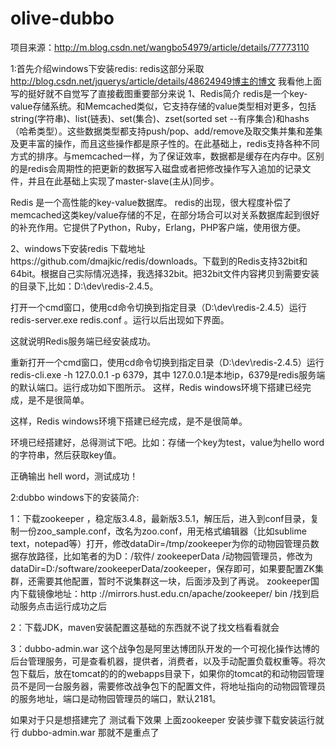 # olive-dubbo
项目来源：http://m.blog.csdn.net/wangbo54979/article/details/77773110

1:首先介绍windows下安装redis: redis这部分采取 http://blog.csdn.net/jquerys/article/details/48624949博主的博文 我看他上面写的挺好就不自觉写了直接截图重要部分来说 1、Redis简介 redis是一个key-value存储系统。和Memcached类似，它支持存储的value类型相对更多，包括string(字符串)、list(链表)、set(集合)、zset(sorted set --有序集合)和hashs（哈希类型）。这些数据类型都支持push/pop、add/remove及取交集并集和差集及更丰富的操作，而且这些操作都是原子性的。在此基础上，redis支持各种不同方式的排序。与memcached一样，为了保证效率，数据都是缓存在内存中。区别的是redis会周期性的把更新的数据写入磁盘或者把修改操作写入追加的记录文件，并且在此基础上实现了master-slave(主从)同步。

Redis 是一个高性能的key-value数据库。 redis的出现，很大程度补偿了memcached这类key/value存储的不足，在部分场合可以对关系数据库起到很好的补充作用。它提供了Python，Ruby，Erlang，PHP客户端，使用很方便。

2、windows下安装redis 下载地址https://github.com/dmajkic/redis/downloads。下载到的Redis支持32bit和64bit。根据自己实际情况选择，我选择32bit。把32bit文件内容拷贝到需要安装的目录下,比如：D:\dev\redis-2.4.5。

打开一个cmd窗口，使用cd命令切换到指定目录（D:\dev\redis-2.4.5）运行 redis-server.exe redis.conf 。运行以后出现如下界面。

这就说明Redis服务端已经安装成功。

重新打开一个cmd窗口，使用cd命令切换到指定目录（D:\dev\redis-2.4.5）运行 redis-cli.exe -h 127.0.0.1 -p 6379，其中 127.0.0.1是本地ip，6379是redis服务端的默认端口。运行成功如下图所示。 这样，Redis windows环境下搭建已经完成，是不是很简单。

这样，Redis windows环境下搭建已经完成，是不是很简单。

环境已经搭建好，总得测试下吧。比如：存储一个key为test，value为hello word的字符串，然后获取key值。

正确输出 hell word，测试成功！

2:dubbo windows下的安装简介:

1：下载zookeeper ，稳定版3.4.8，最新版3.5.1，解压后，进入到conf目录，复制一份zoo_sample.conf，改名为zoo.conf，用无格式编辑器（比如sublime text，notepad等）打开，修改dataDir=/tmp/zookeeper为你的动物园管理员数据存放路径，比如笔者的为D：/软件/ zookeeperData /动物园管理员，修改为dataDir=D:/software/zookeeperData/zookeeper，保存即可，如果要配置ZK集群，还需要其他配置，暂时不说集群这一块，后面涉及到了再说。 zookeeper国内下载镜像地址：http ://mirrors.hust.edu.cn/apache/zookeeper/ bin /找到启动服务点击运行成功之后

2：下载JDK，maven安装配置这基础的东西就不说了找文档看看就会

3：dubbo-admin.war 这个战争包是阿里达博团队开发的一个可视化操作达博的后台管理服务，可是查看机器，提供者，消费者，以及手动配置负载权重等。将次包下载后，放在tomcat的的的webapps目录下，如果你的tomcat的和动物园管理员不是同一台服务器，需要修改战争包下的配置文件，将地址指向的动物园管理员的服务地址，端口是动物园管理员的端口，默认2181。

如果对于只是想搭建完了 测试看下效果 上面zookeeper 安装步骤下载安装运行就行 dubbo-admin.war 那就不是重点了
